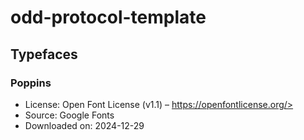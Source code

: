 # odd-protocol-template

## Typefaces

### Poppins

- License: Open Font License (v1.1) – https://openfontlicense.org/>
- Source: Google Fonts
- Downloaded on: 2024-12-29
